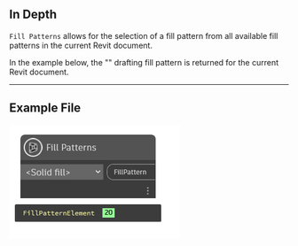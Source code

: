 ## In Depth
`Fill Patterns` allows for the selection of a fill pattern from all available fill patterns in the current Revit document.

In the example below, the "<Solid Fill>" drafting fill pattern is returned for the current Revit document. 
___
## Example File

![Fill Patterns](./DSRevitNodesUI.FillPatterns_img.jpg)